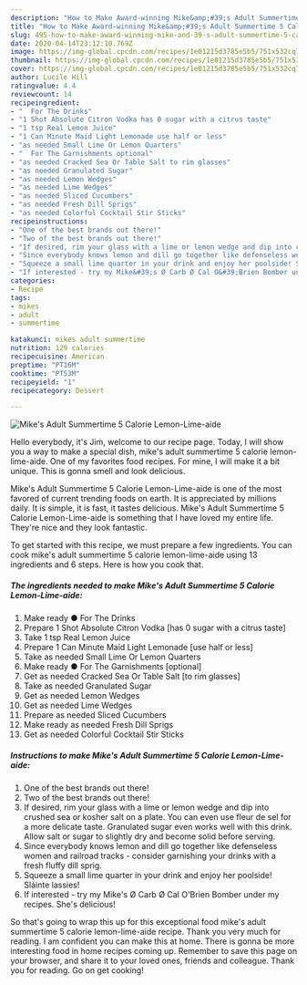 ```yaml
---
description: "How to Make Award-winning Mike&amp;#39;s Adult Summertime 5 Calorie Lemon-Lime-aide"
title: "How to Make Award-winning Mike&amp;#39;s Adult Summertime 5 Calorie Lemon-Lime-aide"
slug: 495-how-to-make-award-winning-mike-and-39-s-adult-summertime-5-calorie-lemon-lime-aide
date: 2020-04-14T23:12:10.769Z
image: https://img-global.cpcdn.com/recipes/1e01215d3785e5b5/751x532cq70/mikes-adult-summertime-5-calorie-lemon-lime-aide-recipe-main-photo.jpg
thumbnail: https://img-global.cpcdn.com/recipes/1e01215d3785e5b5/751x532cq70/mikes-adult-summertime-5-calorie-lemon-lime-aide-recipe-main-photo.jpg
cover: https://img-global.cpcdn.com/recipes/1e01215d3785e5b5/751x532cq70/mikes-adult-summertime-5-calorie-lemon-lime-aide-recipe-main-photo.jpg
author: Lucile Hill
ratingvalue: 4.4
reviewcount: 14
recipeingredient:
- "  For The Drinks"
- "1 Shot Absolute Citron Vodka has 0 sugar with a citrus taste"
- "1 tsp Real Lemon Juice"
- "1 Can Minute Maid Light Lemonade use half or less"
- "as needed Small Lime Or Lemon Quarters"
- "  For The Garnishments optional"
- "as needed Cracked Sea Or Table Salt to rim glasses"
- "as needed Granulated Sugar"
- "as needed Lemon Wedges"
- "as needed Lime Wedges"
- "as needed Sliced Cucumbers"
- "as needed Fresh Dill Sprigs"
- "as needed Colorful Cocktail Stir Sticks"
recipeinstructions:
- "One of the best brands out there!"
- "Two of the best brands out there!"
- "If desired, rim your glass with a lime or lemon wedge and dip into crushed sea or kosher salt on a plate. You can even use fleur de sel for a more delicate taste. Granulated sugar even works well with this drink. Allow salt or sugar to slightly dry and become solid before serving."
- "Since everybody knows lemon and dill go together like defenseless women and railroad tracks - consider garnishing your drinks with a fresh fluffy dill sprig."
- "Squeeze a small lime quarter in your drink and enjoy her poolside! Sláinte lassies!"
- "If interested - try my Mike&#39;s Ø Carb Ø Cal O&#39;Brien Bomber under my recipes. She&#39;s delicious!"
categories:
- Recipe
tags:
- mikes
- adult
- summertime

katakunci: mikes adult summertime 
nutrition: 129 calories
recipecuisine: American
preptime: "PT16M"
cooktime: "PT53M"
recipeyield: "1"
recipecategory: Dessert

---
```



![Mike&#39;s Adult Summertime 5 Calorie Lemon-Lime-aide](https://img-global.cpcdn.com/recipes/1e01215d3785e5b5/751x532cq70/mikes-adult-summertime-5-calorie-lemon-lime-aide-recipe-main-photo.jpg)

Hello everybody, it's Jim, welcome to our recipe page. Today, I will show you a way to make a special dish, mike&#39;s adult summertime 5 calorie lemon-lime-aide. One of my favorites food recipes. For mine, I will make it a bit unique. This is gonna smell and look delicious.



Mike&#39;s Adult Summertime 5 Calorie Lemon-Lime-aide is one of the most favored of current trending foods on earth. It is appreciated by millions daily. It is simple, it is fast, it tastes delicious. Mike&#39;s Adult Summertime 5 Calorie Lemon-Lime-aide is something that I have loved my entire life. They're nice and they look fantastic.


To get started with this recipe, we must prepare a few ingredients. You can cook mike&#39;s adult summertime 5 calorie lemon-lime-aide using 13 ingredients and 6 steps. Here is how you cook that.

<!--inarticleads1-->

##### The ingredients needed to make Mike&#39;s Adult Summertime 5 Calorie Lemon-Lime-aide:

1. Make ready  ● For The Drinks
1. Prepare 1 Shot Absolute Citron Vodka [has 0 sugar with a citrus taste]
1. Take 1 tsp Real Lemon Juice
1. Prepare 1 Can Minute Maid Light Lemonade [use half or less]
1. Take as needed Small Lime Or Lemon Quarters
1. Make ready  ● For The Garnishments [optional]
1. Get as needed Cracked Sea Or Table Salt [to rim glasses]
1. Take as needed Granulated Sugar
1. Get as needed Lemon Wedges
1. Get as needed Lime Wedges
1. Prepare as needed Sliced Cucumbers
1. Make ready as needed Fresh Dill Sprigs
1. Get as needed Colorful Cocktail Stir Sticks




<!--inarticleads2-->

##### Instructions to make Mike&#39;s Adult Summertime 5 Calorie Lemon-Lime-aide:

1. One of the best brands out there!
1. Two of the best brands out there!
1. If desired, rim your glass with a lime or lemon wedge and dip into crushed sea or kosher salt on a plate. You can even use fleur de sel for a more delicate taste. Granulated sugar even works well with this drink. Allow salt or sugar to slightly dry and become solid before serving.
1. Since everybody knows lemon and dill go together like defenseless women and railroad tracks - consider garnishing your drinks with a fresh fluffy dill sprig.
1. Squeeze a small lime quarter in your drink and enjoy her poolside! Sláinte lassies!
1. If interested - try my Mike&#39;s Ø Carb Ø Cal O&#39;Brien Bomber under my recipes. She&#39;s delicious!




So that's going to wrap this up for this exceptional food mike&#39;s adult summertime 5 calorie lemon-lime-aide recipe. Thank you very much for reading. I am confident you can make this at home. There is gonna be more interesting food in home recipes coming up. Remember to save this page on your browser, and share it to your loved ones, friends and colleague. Thank you for reading. Go on get cooking!
